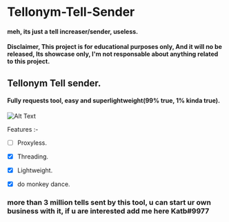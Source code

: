 # Tellonym-Tell-Sender
#### meh, its just a tell increaser/sender, useless.
**Disclaimer, This project is for educational purposes only, And it will no be released, Its showcase only, I'm not responsable about anything related to this project.**


## Tellonym Tell sender.
#### Fully requests tool, easy and superlightweight(99% true, 1% kinda true).

![Alt Text](https://cdn.discordapp.com/attachments/929867910971785216/1061045933237883051/ezgif.com-gif-maker.gif)

Features :-
- [ ] Proxyless.
- [x] Threading.
- [x] Lightweight.
- [x] do monkey dance. 


### more than 3 million tells sent by this tool, u can start ur own business with it, if u are interested add me here Katb#9977
